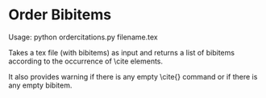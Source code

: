 Order Bibitems
=============

Usage: python ordercitations.py filename.tex

Takes a tex file (with bibitems) as input and returns a list of bibitems according to the occurrence of \cite elements.

It also provides warning if there is any empty \cite{} command or if there is any empty bibitem.
